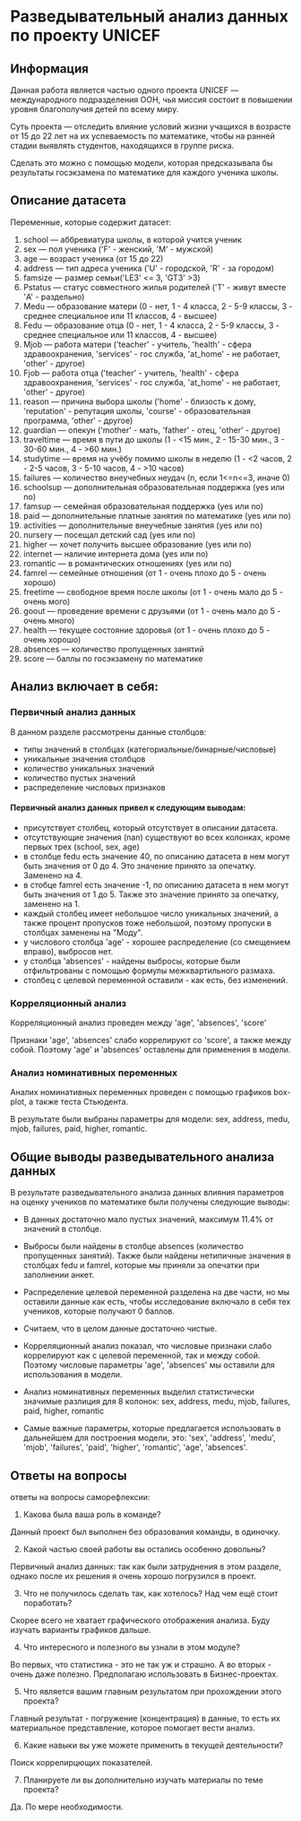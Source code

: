 # Разведывательный анализ данных по проекту UNICEF

## Информация

Данная работа является частью одного проекта UNICEF — международного подразделения ООН, чья миссия состоит в повышении уровня благополучия детей по всему миру.

Суть проекта — отследить влияние условий жизни учащихся в возрасте от 15 до 22 лет на их успеваемость по математике, чтобы на ранней стадии выявлять студентов, находящихся в группе риска.

Сделать это можно с помощью модели, которая предсказывала бы результаты госэкзамена по математике для каждого ученика школы. 

## Описание датасета

Переменные, которые содержит датасет:

1. school — аббревиатура школы, в которой учится ученик
2. sex — пол ученика ('F' - женский, 'M' - мужской)
3. age — возраст ученика (от 15 до 22)
4. address — тип адреса ученика ('U' - городской, 'R' - за городом)
5. famsize — размер семьи('LE3' <= 3, 'GT3' >3)
6. Pstatus — статус совместного жилья родителей ('T' - живут вместе 'A' - раздельно)
7. Medu — образование матери (0 - нет, 1 - 4 класса, 2 - 5-9 классы, 3 - среднее специальное или 11 классов, 4 - высшее)
8. Fedu — образование отца (0 - нет, 1 - 4 класса, 2 - 5-9 классы, 3 - среднее специальное или 11 классов, 4 - высшее)
9. Mjob — работа матери ('teacher' - учитель, 'health' - сфера здравоохранения, 'services' - гос служба, 'at_home' - не работает, 'other' - другое)
10. Fjob — работа отца ('teacher' - учитель, 'health' - сфера здравоохранения, 'services' - гос служба, 'at_home' - не работает, 'other' - другое)
11. reason — причина выбора школы ('home' - близость к дому, 'reputation' - репутация школы, 'course' - образовательная программа, 'other' - другое)
12. guardian — опекун ('mother' - мать, 'father' - отец, 'other' - другое)
13. traveltime — время в пути до школы (1 - <15 мин., 2 - 15-30 мин., 3 - 30-60 мин., 4 - >60 мин.)
14. studytime — время на учёбу помимо школы в неделю (1 - <2 часов, 2 - 2-5 часов, 3 - 5-10 часов, 4 - >10 часов)
15. failures — количество внеучебных неудач (n, если 1<=n<=3, иначе 0)
16. schoolsup — дополнительная образовательная поддержка (yes или no)
17. famsup — семейная образовательная поддержка (yes или no)
18. paid — дополнительные платные занятия по математике (yes или no)
19. activities — дополнительные внеучебные занятия (yes или no)
20. nursery — посещал детский сад (yes или no)
21. higher — хочет получить высшее образование (yes или no)
22. internet — наличие интернета дома (yes или no)
23. romantic — в романтических отношениях (yes или no)
24. famrel — семейные отношения (от 1 - очень плохо до 5 - очень хорошо)
25. freetime — свободное время после школы (от 1 - очень мало до 5 - очень мого)
26. goout — проведение времени с друзьями (от 1 - очень мало до 5 - очень много)
27. health — текущее состояние здоровья (от 1 - очень плохо до 5 - очень хорошо)
28. absences — количество пропущенных занятий
29. score — баллы по госэкзамену по математике

## Анализ включает в себя:

### Первичный анализ данных

В данном разделе рассмотрены данные столбцов:

- типы значений в столбцах (категориальные/бинарные/числовые)
- уникальные значения столбцов
- количество уникальных значений
- количество пустых значений
- распределение числовых признаков

#### Первичный анализ данных привел к следующим выводам:

- присутствует столбец, который отсутствует в описании датасета.
- отсутствующие значения (nan) существуют во всех колонках, кроме первых трех (school, sex, age)
- в столбце fedu есть значение 40, по описанию датасета в нем могут быть значения от 0 до 4. Это значение принято за опечатку. Заменено на 4.
- в стобце famrel есть значение -1, по описанию датасета в нем могут быть значения от 1 до 5. Также это значение принято за опечатку, заменено на 1.
- каждый столбец имеет небольшое число уникальных значений, а также процент пропусков тоже небольшой, поэтому пропуски в столбцах заменены на "Моду".
- у числового столбца 'age' - хорошее распределение (со смещением вправо), выбросов нет. 
- у столбца 'absences' - найдены выбросы, которые были отфильтрованы с помощью формулы межквартильного размаха.
- столбец с целевой переменной оставили - как есть, без изменений.

### Корреляционный анализ

Корреляционный анализ проведен между  'age', 'absences', 'score'

Признаки 'age', 'absences' слабо коррелируют cо 'score', а также между собой. Поэтому 'age' и 'absences' оставлены для применения в модели.

### Анализ номинативных переменных

Аналих номинативных переменных проведен с помощью графиков box-plot, а также теста Стьюдента.

В результате были выбраны параметры для модели: sex, address, medu, mjob, failures, paid, higher, romantic. 

## Общие выводы разведывательного анализа данных

В результате разведывательного анализа данных влияния параметров на оценку учеников по математике были получены следующие выводы:

- В данных достаточно мало пустых значений, максимум 11.4% от значений в столбце.

- Выбросы были найдены в столбце absences (количество пропущенных занятий). Также были найдены нетипичные значения в столбцах fedu и famrel, которые мы приняли за опечатки при заполнении анкет.

- Распределение целевой переменной разделена на две части, но мы оставили данные как есть, чтобы исследование включало в себя тех учеников, которые получают 0 баллов.

- Считаем, что в целом данные достаточно чистые.

- Корреляционный анализ показал, что числовые признаки слабо коррелируют как с целевой переменной, так и между собой. Поэтому числовые параметры 'age', 'absences' мы оставили для использования в модели.

- Анализ номинативных переменных выделил статистически значимые разлиция для 8 колонок: sex, address, medu, mjob, failures, paid, higher, romantic

- Самые важные параметры, которые предлагается использовать в дальнейшем для построения модели, это: 'sex', 'address', 'medu', 'mjob', 'failures', 'paid', 'higher', 'romantic', 'age', 'absences'.


## Ответы на вопросы

ответы на вопросы саморефлексии:

1. Какова была ваша роль в команде?

Данный проект был выполнен без образования команды, в одиночку.

2. Какой частью своей работы вы остались особенно довольны?

Первичный анализ данных: так как были затруднения в этом разделе, однако после их решения я очень хорошо погрузился в проект.

3. Что не получилось сделать так, как хотелось? Над чем ещё стоит поработать?

Скорее всего не хватает графического отображения анализа. Буду изучать варианты графиков дальше.

4. Что интересного и полезного вы узнали в этом модуле?

Во первых, что статистика - это не так уж и страшно. А во вторых - очень даже полезно. Предполагаю использовать в Бизнес-проектах.

5. Что является вашим главным результатом при прохождении этого проекта?

Главный результат - погружение (концентрация) в данные, то есть их материальное представление, которое помогает вести анализ.

6. Какие навыки вы уже можете применить в текущей деятельности?

Поиск коррелирцющих показателей.

7. Планируете ли вы дополнительно изучать материалы по теме проекта?

Да. По мере необходимости.


